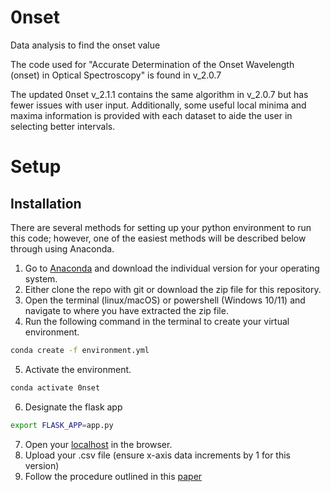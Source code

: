 # 0nset
Data analysis to find the onset value

The code used for "Accurate Determination of the Onset
Wavelength (onset) in Optical Spectroscopy" is found in
v_2.0.7

The updated 0nset v_2.1.1 contains the same algorithm in
v_2.0.7 but has fewer issues with user input. Additionally, 
some useful local minima and maxima information is provided 
with each dataset to aide the user in selecting better 
intervals.

# Setup

## Installation
There are several methods for setting up your python environment 
to run this code; however, one of the easiest methods will be described
below through using Anaconda.

1. Go to [Anaconda](https://www.anaconda.com/products/individual) 
   and download the individual version for your operating system.
2. Either clone the repo with git or download the zip file for this repository.
3. Open the terminal (linux/macOS) or powershell (Windows 10/11) and navigate to 
   where you have extracted the zip file. 
4. Run the following command in the terminal to create your virtual environment.
```bash
conda create -f environment.yml
```
5. Activate the environment.
```bash
conda activate 0nset
```
6. Designate the flask app
```bash
export FLASK_APP=app.py
```
7. Open your [localhost](http://127.0.0.1:5000/)
     in the browser.
9. Upload your .csv file (ensure x-axis data increments by 1 for this version) 
10. Follow the procedure outlined in this [paper](http://dx.doi.org/10.1016/j.jqsrt.2021.107544)

